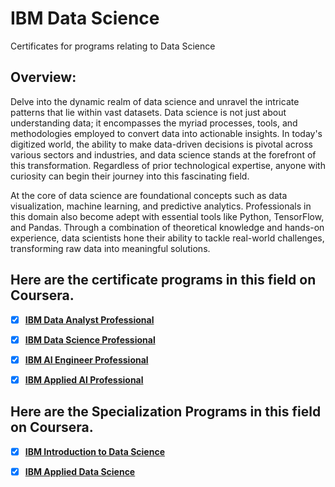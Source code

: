 # IBM Data Science
Certificates for programs relating to Data Science

## Overview:
Delve into the dynamic realm of data science and unravel the intricate patterns that lie within vast datasets. Data science is not just about understanding data; it encompasses the myriad processes, tools, and methodologies employed to convert data into actionable insights. In today's digitized world, the ability to make data-driven decisions is pivotal across various sectors and industries, and data science stands at the forefront of this transformation. Regardless of prior technological expertise, anyone with curiosity can begin their journey into this fascinating field.

At the core of data science are foundational concepts such as data visualization, machine learning, and predictive analytics. Professionals in this domain also become adept with essential tools like Python, TensorFlow, and Pandas. Through a combination of theoretical knowledge and hands-on experience, data scientists hone their ability to tackle real-world challenges, transforming raw data into meaningful solutions.

## Here are the certificate programs in this field on Coursera.

- [x] [__IBM Data Analyst Professional__](https://github.com/James-E-Porter/IBM_Data_Science/blob/43dca40451f2824cbbbb22c11554052bf6e86c61/IBM_Data_Analyst_Professional/README.md)

- [x] [__IBM Data Science Professional__](https://github.com/James-E-Porter/IBM_Data_Science/blob/43dca40451f2824cbbbb22c11554052bf6e86c61/IBM_Data_Science_Professional/README.md)

- [x] [__IBM AI Engineer Professional__](https://github.com/James-E-Porter/IBM_Data_Science/tree/679a6325ba911fd3820c0061062010a393e05a76/IBM_AI_Engineer_Professional/README.md)

- [x] [__IBM Applied AI Professional__](https://github.com/James-E-Porter/IBM_Data_Science/blob/9b9dd4b4b14d5bd2aee5fb304d3caebcf3b72a89/IBM_Applied_AI_Professional/README.md)

      
## Here are the Specialization Programs in this field on Coursera.

- [x] [__IBM Introduction to Data Science__](https://github.com/James-E-Porter/IBM_Data_Science/blob/43dca40451f2824cbbbb22c11554052bf6e86c61/IBM_Intro_to_Data_Science/README.md)


- [x] [__IBM Applied Data Science__](https://github.com/James-E-Porter/IBM_Data_Science/blob/43dca40451f2824cbbbb22c11554052bf6e86c61/IBM_Applied_Data_Science/README.md)
